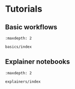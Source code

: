 # Tutorials

## Basic workflows

```{toctree}
:maxdepth: 2

basics/index
```

## Explainer notebooks
```{toctree}
:maxdepth: 2

explainers/index
```
